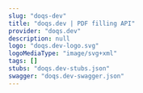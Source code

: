 ```yaml
---
slug: "doqs-dev"
title: "doqs.dev | PDF filling API"
provider: "doqs.dev"
description: null
logo: "doqs.dev-logo.svg"
logoMediaType: "image/svg+xml"
tags: []
stubs: "doqs.dev-stubs.json"
swagger: "doqs.dev-swagger.json"
---
```

